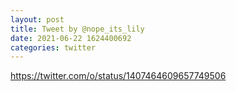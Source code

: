 ```yaml
--- 
layout: post 
title: Tweet by @nope_its_lily 
date: 2021-06-22 1624400692 
categories: twitter 
--- 
```

https://twitter.com/o/status/1407464609657749506
